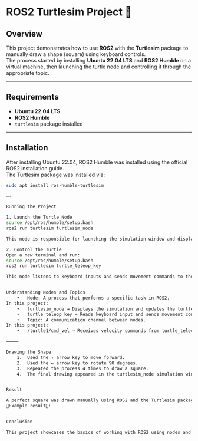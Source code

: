 
# ROS2 Turtlesim Project 🐢

## Overview
This project demonstrates how to use **ROS2** with the **Turtlesim** package to manually draw a shape (square) using keyboard controls.  
The process started by installing **Ubuntu 22.04 LTS** and **ROS2 Humble** on a virtual machine, then launching the turtle node and controlling it through the appropriate topic.

---

## Requirements
- **Ubuntu 22.04 LTS**
- **ROS2 Humble**
- `turtlesim` package installed

---

## Installation
After installing Ubuntu 22.04, ROS2 Humble was installed using the official ROS2 installation guide.  
The Turtlesim package was installed via:

```bash
sudo apt install ros-humble-turtlesim

—-

Running the Project

1. Launch the Turtle Node
source /opt/ros/humble/setup.bash
ros2 run turtlesim turtlesim_node

This node is responsible for launching the simulation window and displaying the turtle.

2. Control the Turtle
Open a new terminal and run:
source /opt/ros/humble/setup.bash
ros2 run turtlesim turtle_teleop_key

This node listens to keyboard inputs and sends movement commands to the topic /turtle1/cmd_vel.


Understanding Nodes and Topics
	•	Node: A process that performs a specific task in ROS2.
In this project:
	•	turtlesim_node → Displays the simulation and updates the turtle’s position.
	•	turtle_teleop_key → Reads keyboard input and sends movement commands.
	•	Topic: A communication channel between nodes.
In this project:
	•	/turtle1/cmd_vel → Receives velocity commands from turtle_teleop_key and applies them in turtlesim_node.

⸻

Drawing the Shape
	1.	Used the ↑ arrow key to move forward.
	2.	Used the ← arrow key to rotate 90 degrees.
	3.	Repeated the process 4 times to draw a square.
	4.	The final drawing appeared in the turtlesim_node simulation window.


Result

A perfect square was drawn manually using ROS2 and the Turtlesim package.
🔴Example result🔴:


Conclusion

This project showcases the basics of working with ROS2 using nodes and topics, and demonstrates how to interact with a graphical simulation through keyboard teleoperation.
